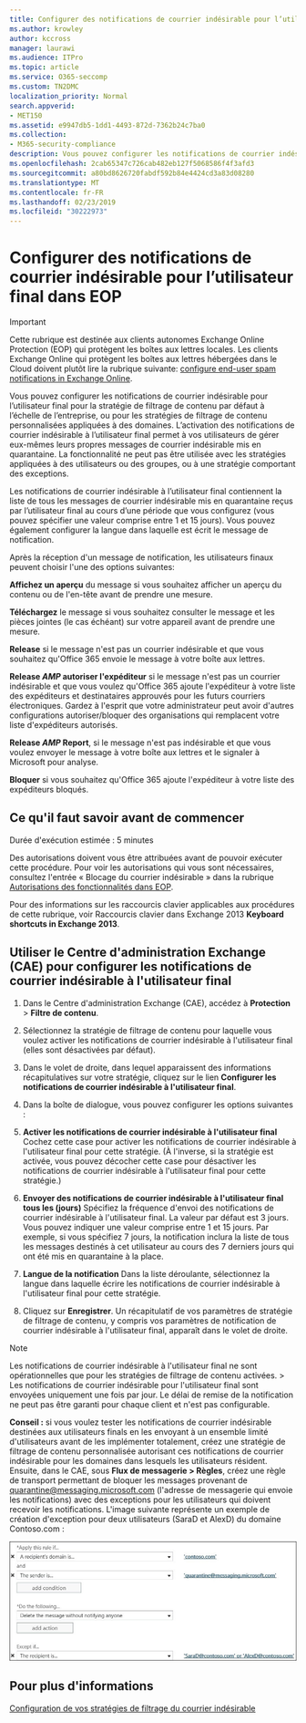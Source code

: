 ```yaml
---
title: Configurer des notifications de courrier indésirable pour l’utilisateur final dans EOP
ms.author: krowley
author: kccross
manager: laurawi
ms.audience: ITPro
ms.topic: article
ms.service: O365-seccomp
ms.custom: TN2DMC
localization_priority: Normal
search.appverid:
- MET150
ms.assetid: e9947db5-1dd1-4493-872d-7362b24c7ba0
ms.collection:
- M365-security-compliance
description: Vous pouvez configurer les notifications de courrier indésirable à l'utilisateur final pour la stratégie de filtrage de contenu par défaut à l'échelle de l'entreprise, ou pour les stratégies de filtrage de contenu personnalisées appliquées à des domaines.
ms.openlocfilehash: 2cab65347c726cab482eb127f5068586f4f3afd3
ms.sourcegitcommit: a80bd8626720fabdf592b84e4424cd3a83d08280
ms.translationtype: MT
ms.contentlocale: fr-FR
ms.lasthandoff: 02/23/2019
ms.locfileid: "30222973"
---
```

# <a name="configure-end-user-spam-notifications-in-eop"></a>Configurer des notifications de courrier indésirable pour l’utilisateur final dans EOP
  
> [!IMPORTANT]
> Cette rubrique est destinée aux clients autonomes Exchange Online Protection (EOP) qui protègent les boîtes aux lettres locales. Les clients Exchange Online qui protègent les boîtes aux lettres hébergées dans le Cloud doivent plutôt lire la rubrique suivante: [configure end-user spam notifications in Exchange Online](configure-end-user-spam-notifications-in-exchange-online.md). 
  
Vous pouvez configurer les notifications de courrier indésirable pour l’utilisateur final pour la stratégie de filtrage de contenu par défaut à l’échelle de l’entreprise, ou pour les stratégies de filtrage de contenu personnalisées appliquées à des domaines. L’activation des notifications de courrier indésirable à l’utilisateur final permet à vos utilisateurs de gérer eux-mêmes leurs propres messages de courrier indésirable mis en quarantaine. La fonctionnalité ne peut pas être utilisée avec les stratégies appliquées à des utilisateurs ou des groupes, ou à une stratégie comportant des exceptions.
  
Les notifications de courrier indésirable à l’utilisateur final contiennent la liste de tous les messages de courrier indésirable mis en quarantaine reçus par l’utilisateur final au cours d’une période que vous configurez (vous pouvez spécifier une valeur comprise entre 1 et 15 jours). Vous pouvez également configurer la langue dans laquelle est écrit le message de notification.
  
Après la réception d'un message de notification, les utilisateurs finaux peuvent choisir l'une des options suivantes:

**Affichez un aperçu** du message si vous souhaitez afficher un aperçu du contenu ou de l'en-tête avant de prendre une mesure.

**Téléchargez** le message si vous souhaitez consulter le message et les pièces jointes (le cas échéant) sur votre appareil avant de prendre une mesure.

**Release** si le message n'est pas un courrier indésirable et que vous souhaitez qu'Office 365 envoie le message à votre boîte aux lettres.

**Release _AMP_ autoriser l'expéditeur** si le message n'est pas un courrier indésirable et que vous voulez qu'Office 365 ajoute l'expéditeur à votre liste des expéditeurs et destinataires approuvés pour les futurs courriers électroniques. Gardez à l'esprit que votre administrateur peut avoir d'autres configurations autoriser/bloquer des organisations qui remplacent votre liste d'expéditeurs autorisés.

**Release _AMP_ Report**, si le message n'est pas indésirable et que vous voulez envoyer le message à votre boîte aux lettres et le signaler à Microsoft pour analyse.

**Bloquer** si vous souhaitez qu'Office 365 ajoute l'expéditeur à votre liste des expéditeurs bloqués.
  
## <a name="what-do-you-need-to-know-before-you-begin"></a>Ce qu'il faut savoir avant de commencer
<a name="sectionSection0"> </a>

Durée d'exécution estimée : 5 minutes
  
Des autorisations doivent vous être attribuées avant de pouvoir exécuter cette procédure. Pour voir les autorisations qui vous sont nécessaires, consultez l'entrée « Blocage du courrier indésirable » dans la rubrique [Autorisations des fonctionnalités dans EOP](eop/feature-permissions-in-eop.md). 
  
Pour des informations sur les raccourcis clavier applicables aux procédures de cette rubrique, voir Raccourcis clavier dans Exchange 2013 **Keyboard shortcuts in Exchange 2013**.
  
## <a name="use-the-eac-to-configure-end-user-spam-notifications"></a>Utiliser le Centre d'administration Exchange (CAE) pour configurer les notifications de courrier indésirable à l'utilisateur final

1. Dans le Centre d'administration Exchange (CAE), accédez à **Protection** \> **Filtre de contenu**.
    
2. Sélectionnez la stratégie de filtrage de contenu pour laquelle vous voulez activer les notifications de courrier indésirable à l'utilisateur final (elles sont désactivées par défaut).
    
3. Dans le volet de droite, dans lequel apparaissent des informations récapitulatives sur votre stratégie, cliquez sur le lien **Configurer les notifications de courrier indésirable à l'utilisateur final**. 
    
4. Dans la boîte de dialogue, vous pouvez configurer les options suivantes :
    
1. **Activer les notifications de courrier indésirable à l'utilisateur final** Cochez cette case pour activer les notifications de courrier indésirable à l'utilisateur final pour cette stratégie. (À l'inverse, si la stratégie est activée, vous pouvez décocher cette case pour désactiver les notifications de courrier indésirable à l'utilisateur final pour cette stratégie.) 
    
2. **Envoyer des notifications de courrier indésirable à l'utilisateur final tous les (jours)** Spécifiez la fréquence d'envoi des notifications de courrier indésirable à l'utilisateur final. La valeur par défaut est 3 jours. Vous pouvez indiquer une valeur comprise entre 1 et 15 jours. Par exemple, si vous spécifiez 7 jours, la notification inclura la liste de tous les messages destinés à cet utilisateur au cours des 7 derniers jours qui ont été mis en quarantaine à la place. 
    
3. **Langue de la notification** Dans la liste déroulante, sélectionnez la langue dans laquelle écrire les notifications de courrier indésirable à l'utilisateur final pour cette stratégie. 
    
5. Cliquez sur **Enregistrer**. Un récapitulatif de vos paramètres de stratégie de filtrage de contenu, y compris vos paramètres de notification de courrier indésirable à l'utilisateur final, apparaît dans le volet de droite.
    
> [!NOTE]
>  Les notifications de courrier indésirable à l'utilisateur final ne sont opérationnelles que pour les stratégies de filtrage de contenu activées. >  Les notifications de courrier indésirable pour l'utilisateur final sont envoyées uniquement une fois par jour. Le délai de remise de la notification ne peut pas être garanti pour chaque client et n'est pas configurable. 
  
 **Conseil :** si vous voulez tester les notifications de courrier indésirable destinées aux utilisateurs finals en les envoyant à un ensemble limité d'utilisateurs avant de les implémenter totalement, créez une stratégie de filtrage de contenu personnalisée autorisant ces notifications de courrier indésirable pour les domaines dans lesquels les utilisateurs résident. Ensuite, dans le CAE, sous **Flux de messagerie \> Règles**, créez une règle de transport permettant de bloquer les messages provenant de quarantine@messaging.microsoft.com (l'adresse de messagerie qui envoie les notifications) avec des exceptions pour les utilisateurs qui doivent recevoir les notifications. L'image suivante représente un exemple de création d'exception pour deux utilisateurs (SaraD et AlexD) du domaine Contoso.com : 
  
![Règle de transport pour tester les notifications de courrier indésirable de l'utilisateur final](media/EOP-ESN-testspecificusers.jpg)
  
## <a name="for-more-information"></a>Pour plus d'informations

[Configuration de vos stratégies de filtrage du courrier indésirable](configure-your-spam-filter-policies.md)
  
